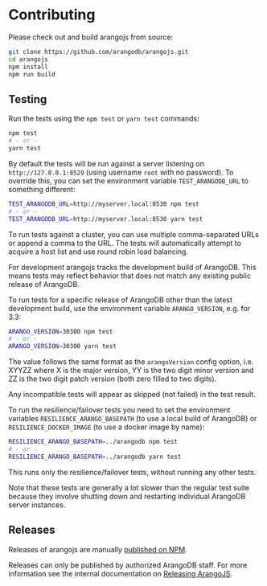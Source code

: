 # Contributing

Please check out and build arangojs from source:

```sh
git clone https://github.com/arangodb/arangojs.git
cd arangojs
npm install
npm run build
```

## Testing

Run the tests using the `npm test` or `yarn test` commands:

```sh
npm test
# - or -
yarn test
```

By default the tests will be run against a server listening on
`http://127.0.0.1:8529` (using username `root` with no password). To
override this, you can set the environment variable `TEST_ARANGODB_URL` to
something different:

```sh
TEST_ARANGODB_URL=http://myserver.local:8530 npm test
# - or -
TEST_ARANGODB_URL=http://myserver.local:8530 yarn test
```

To run tests against a cluster, you can use multiple comma-separated URLs or
append a comma to the URL. The tests will automatically attempt to acquire a
host list and use round robin load balancing.

For development arangojs tracks the development build of ArangoDB. This means
tests may reflect behavior that does not match any existing public release of
ArangoDB.

To run tests for a specific release of ArangoDB other than the latest
development build, use the environment variable `ARANGO_VERSION`, e.g. for 3.3:

```sh
ARANGO_VERSION=30300 npm test
# - or -
ARANGO_VERSION=30300 yarn test
```

The value follows the same format as the `arangoVersion` config option,
i.e. XYYZZ where X is the major version, YY is the two digit minor version
and ZZ is the two digit patch version (both zero filled to two digits).

Any incompatible tests will appear as skipped (not failed) in the test result.

To run the resilience/failover tests you need to set the environment variables
`RESILIENCE_ARANGO_BASEPATH` (to use a local build of ArangoDB) or
`RESILIENCE_DOCKER_IMAGE` (to use a docker image by name):

```sh
RESILIENCE_ARANGO_BASEPATH=../arangodb npm test
# - or -
RESILIENCE_ARANGO_BASEPATH=../arangodb yarn test
```

This runs only the resilience/failover tests, without running any other tests.

Note that these tests are generally a lot slower than the regular test suite
because they involve shutting down and restarting individual ArangoDB server
instances.

## Releases

Releases of arangojs are manually
[published on NPM](https://www.npmjs.com/package/arangojs).

Releases can only be published by authorized ArangoDB staff.
For more information see the internal documentation on
[Releasing ArangoJS](https://github.com/arangodb/documents/blob/2a5f7c7/Driver/JavaScript/ReleasingArangojs.md).
